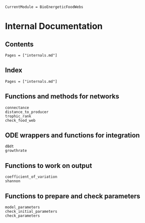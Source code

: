 ``` @meta
CurrentModule = BioEnergeticFoodWebs
```

# Internal Documentation

## Contents

```@contents
Pages = ["internals.md"]
```

## Index

```@index
Pages = ["internals.md"]
```

## Functions and methods for networks

```@docs
connectance
distance_to_producer
trophic_rank
check_food_web
```

## ODE wrappers and functions for integration

```@docs
dBdt
growthrate
```


## Functions to work on output

```@docs
coefficient_of_variation
shannon
```

## Functions to prepare and check parameters

```@docs
model_parameters
check_initial_parameters
check_parameters
```

